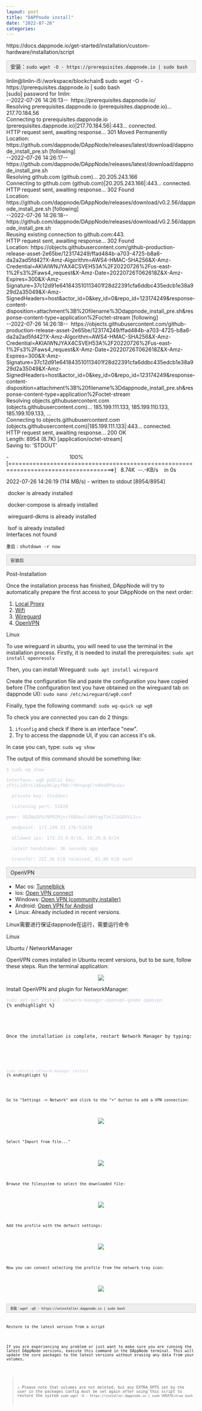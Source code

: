 ```yaml
---
layout: post
title: "DAPPnode install"
date: "2022-07-26"
categories: 
---
```

<p>https://docs.dappnode.io/get-started/installation/custom-hardware/installation/script</p>

<div style="background:#eeeeee;border:1px solid #cccccc;padding:5px 10px;">安装：<code>sudo wget -O - https://prerequisites.dappnode.io | sudo bash</code></div>

<p>linlin@linlin-i5:/workspace/blockchain$ sudo wget -O - https://prerequisites.dappnode.io | sudo bash<br />
[sudo] password for linlin:<br />
--2022-07-26 14:26:13--&nbsp; https://prerequisites.dappnode.io/<br />
Resolving prerequisites.dappnode.io (prerequisites.dappnode.io)... 217.70.184.56<br />
Connecting to prerequisites.dappnode.io (prerequisites.dappnode.io)|217.70.184.56|:443... connected.<br />
HTTP request sent, awaiting response... 301 Moved Permanently<br />
Location: https://github.com/dappnode/DAppNode/releases/latest/download/dappnode_install_pre.sh [following]<br />
--2022-07-26 14:26:17--&nbsp; https://github.com/dappnode/DAppNode/releases/latest/download/dappnode_install_pre.sh<br />
Resolving github.com (github.com)... 20.205.243.166<br />
Connecting to github.com (github.com)|20.205.243.166|:443... connected.<br />
HTTP request sent, awaiting response... 302 Found<br />
Location: https://github.com/dappnode/DAppNode/releases/download/v0.2.56/dappnode_install_pre.sh [following]<br />
--2022-07-26 14:26:18--&nbsp; https://github.com/dappnode/DAppNode/releases/download/v0.2.56/dappnode_install_pre.sh<br />
Reusing existing connection to github.com:443.<br />
HTTP request sent, awaiting response... 302 Found<br />
Location: https://objects.githubusercontent.com/github-production-release-asset-2e65be/123174249/ffad484b-a703-4725-b8a6-da2a2ad5fd42?X-Amz-Algorithm=AWS4-HMAC-SHA256&amp;X-Amz-Credential=AKIAIWNJYAX4CSVEH53A%2F20220726%2Fus-east-1%2Fs3%2Faws4_request&amp;X-Amz-Date=20220726T062618Z&amp;X-Amz-Expires=300&amp;X-Amz-Signature=37c12d91e641843510113401f28d22391cfa6ddbc435edcb1e38a929d2a35049&amp;X-Amz-SignedHeaders=host&amp;actor_id=0&amp;key_id=0&amp;repo_id=123174249&amp;response-content-disposition=attachment%3B%20filename%3Ddappnode_install_pre.sh&amp;response-content-type=application%2Foctet-stream [following]<br />
--2022-07-26 14:26:18--&nbsp; https://objects.githubusercontent.com/github-production-release-asset-2e65be/123174249/ffad484b-a703-4725-b8a6-da2a2ad5fd42?X-Amz-Algorithm=AWS4-HMAC-SHA256&amp;X-Amz-Credential=AKIAIWNJYAX4CSVEH53A%2F20220726%2Fus-east-1%2Fs3%2Faws4_request&amp;X-Amz-Date=20220726T062618Z&amp;X-Amz-Expires=300&amp;X-Amz-Signature=37c12d91e641843510113401f28d22391cfa6ddbc435edcb1e38a929d2a35049&amp;X-Amz-SignedHeaders=host&amp;actor_id=0&amp;key_id=0&amp;repo_id=123174249&amp;response-content-disposition=attachment%3B%20filename%3Ddappnode_install_pre.sh&amp;response-content-type=application%2Foctet-stream<br />
Resolving objects.githubusercontent.com (objects.githubusercontent.com)... 185.199.111.133, 185.199.110.133, 185.199.109.133, ...<br />
Connecting to objects.githubusercontent.com (objects.githubusercontent.com)|185.199.111.133|:443... connected.<br />
HTTP request sent, awaiting response... 200 OK<br />
Length: 8954 (8.7K) [application/octet-stream]<br />
Saving to: &lsquo;STDOUT&rsquo;</p>

<p>-&nbsp;&nbsp;&nbsp;&nbsp;&nbsp;&nbsp;&nbsp;&nbsp;&nbsp;&nbsp;&nbsp;&nbsp;&nbsp;&nbsp;&nbsp;&nbsp;&nbsp;&nbsp;&nbsp;&nbsp;&nbsp;&nbsp;&nbsp;&nbsp;&nbsp;&nbsp;&nbsp;&nbsp;&nbsp;&nbsp;&nbsp;&nbsp;&nbsp;&nbsp;&nbsp;&nbsp;&nbsp;&nbsp;&nbsp;&nbsp; 100%[====================================================================================&gt;]&nbsp;&nbsp; 8.74K&nbsp; --.-KB/s&nbsp;&nbsp;&nbsp; in 0s&nbsp;&nbsp;&nbsp;&nbsp; &nbsp;</p>

<p>2022-07-26 14:26:19 (114 MB/s) - written to stdout [8954/8954]</p>

<p>&nbsp;docker is already installed</p>

<p>&nbsp;docker-compose is already installed</p>

<p>&nbsp;wireguard-dkms is already installed</p>

<p>&nbsp;lsof is already installed<br />
Interfaces not found</p>

<p><code>重启：shutdown -r now</code></p>

<div style="background:#eeeeee;border:1px solid #cccccc;padding:5px 10px;"><code>安装后</code></div>

<p class="anchor anchorWithStickyNavbar_mojV" id="post-installation">Post-Installation</p>

<p>Once the installation process has finished, DAppNode will try to automatically prepare the first access to your DAppNode on the next order:</p>

<ol>
	<li><a href="https://docs.dappnode.io/user-guide/ui/access/local-proxy">Local Proxy</a></li>
	<li><a href="https://docs.dappnode.io/user-guide/ui/access/wifi">Wifi</a></li>
	<li><a href="https://docs.dappnode.io/user-guide/ui/access/vpn#wireguard">Wireguard</a></li>
	<li><a href="https://docs.dappnode.io/user-guide/ui/access/vpn#openvpn">OpenVPN</a></li>
</ol>

<p class="anchor anchorWithStickyNavbar_mojV" id="linux">Linux</p>

<p>To use wireguard in ubuntu, you will need to use the terminal in the installation process. Firstly, it is needed to install the prerequisites: <code>sudo apt install openresolv</code></p>

<p>Then, you can install Wireguard: <code>sudo apt install wireguard</code></p>

<p>Create the configuration file and paste the configuration you have copied before (The configuration text you have obtained on the wireguard tab on dappnode UI): <code>sudo nano /etc/wireguard/wg0.conf</code></p>

<p>Finally, type the following command: <code>sudo wg-quick up wg0</code></p>

<p>To check you are connected you can do 2 things:</p>

<ol>
	<li><code>ifconfig</code> and check if there is an interface &quot;new&quot;.</li>
	<li>Try to access the dappnode UI, if you can access it&#39;s ok.</li>
</ol>

<p>In case you can, type: <code>sudo wg show</code></p>

<p>The output of this command should be something like:</p>

<div class="codeBlockContainer_MPoW theme-code-block" style="--prism-color: #bfc7d5; --prism-background-color: #292d3e;">
<div class="codeBlockContent_B9tL">
<p class="prism-code language-text codeBlock__0OG thin-scrollbar" tabindex="0"><code class="codeBlockLines_gEuF"><span class="token-line" style="color: rgb(191, 199, 213);"><span class="token plain">$ sudo wg show</span></span><br />
<span class="token-line" style="color: rgb(191, 199, 213);"><span class="token plain">interface: wg0 public key: zFhjLJdXrLl86ayX6JpyfN0/rVH+qxgF/e8HxRP9cxk=</span></span><br />
<span class="token-line" style="color: rgb(191, 199, 213);"><span class="token plain">&nbsp; private key: (hidden)</span></span><br />
<span class="token-line" style="color: rgb(191, 199, 213);"><span class="token plain">&nbsp; listening port: 51820</span></span><br />
<span class="token-line" style="color: rgb(191, 199, 213);"><span class="token plain">peer: OQZWpDPUcNPRZMjncY6BUwsli6HtqgTUn2lAGdXVi2c=</span></span><br />
<span class="token-line" style="color: rgb(191, 199, 213);"><span class="token plain">&nbsp; endpoint: 173.249.33.176:51820</span></span><br />
<span class="token-line" style="color: rgb(191, 199, 213);"><span class="token plain">&nbsp; allowed ips: 172.33.0.0/16, 10.20.0.0/24</span></span><br />
<span class="token-line" style="color: rgb(191, 199, 213);"><span class="token plain">&nbsp; latest handshake: 36 seconds ago</span></span><br />
<span class="token-line" style="color: rgb(191, 199, 213);"><span class="token plain">&nbsp; transfer: 222.36 KiB received, 81.86 KiB sent</span></span></code></p>
</div>
</div>

<div style="background:#eeeeee;border:1px solid #cccccc;padding:5px 10px;">OpenVPN</div>

<ul>
	<li>Mac os: <a href="https://tunnelblick.net/" rel="noopener noreferrer" target="_blank">Tunnelblick</a></li>
	<li>Ios: <a href="https://itunes.apple.com/us/app/openvpn-connect/id590379981" rel="noopener noreferrer" target="_blank">Open VPN connect</a></li>
	<li>Windows: <a href="https://openvpn.net/community-downloads/" rel="noopener noreferrer" target="_blank">Open VPN (community installer)</a></li>
	<li>Android: <a href="https://play.google.com/store/apps/details?id=de.blinkt.openvpn" rel="noopener noreferrer" target="_blank">Open VPN for Android</a></li>
	<li>Linux: Already included in recent versions.</li>
</ul>

<p>Linux需要进行保证dappnode在运行，需要运行命令</p>

<p class="anchor anchorWithStickyNavbar_mojV" id="linux-1">Linux</p>

<p class="anchor anchorWithStickyNavbar_mojV" id="ubuntu--networkmanager">Ubuntu / NetworkManager</p>

<p>OpenVPN comes installed in Ubuntu recent versions, but to be sure, follow these steps. Run the terminal application:</p>

<p align="center"><img class="img_E7b_" loading="lazy" src="https://github.com/dappnode/DAppNode/raw/master/doc/openvpn/ubuntu1.png" /></p>

<p>Install OpenVPN and plugin for NetworkManager:</p>

<div class="codeBlockContainer_MPoW theme-code-block" style="--prism-color: #bfc7d5; --prism-background-color: #292d3e;">
<div class="codeBlockContent_B9tL">
<pre class="prism-code language-text codeBlock__0OG thin-scrollbar" tabindex="0">
<code class="codeBlockLines_gEuF"><span class="token-line" style="color: rgb(191, 199, 213);"><span class="token plain">sudo apt-get install network-manager-openvpn-gnome openvpn</span>
</span>{% endhighlight %}
</div>
</div>

<p>Once the installation is complete, restart Network Manager by typing:</p>

<div class="codeBlockContainer_MPoW theme-code-block" style="--prism-color: #bfc7d5; --prism-background-color: #292d3e;">
<div class="codeBlockContent_B9tL">
<pre class="prism-code language-text codeBlock__0OG thin-scrollbar" tabindex="0">
<code class="codeBlockLines_gEuF"><span class="token-line" style="color: rgb(191, 199, 213);"><span class="token plain">sudo service network-manager restart</span>
</span>{% endhighlight %}
</div>
</div>

<p>Go to &quot;Settings -&gt; Network&quot; and click to the &quot;+&quot; button to add a VPN connection:</p>

<p align="center"><img class="img_E7b_" loading="lazy" src="https://github.com/dappnode/DAppNode/raw/master/doc/openvpn/ubuntu2.png" /></p>

<p>Select &quot;Import from file...&quot;</p>

<p align="center"><img class="img_E7b_" loading="lazy" src="https://github.com/dappnode/DAppNode/raw/master/doc/openvpn/ubuntu4.png" /></p>

<p>Browse the filesystem to select the downloaded file:</p>

<p align="center"><img class="img_E7b_" loading="lazy" src="https://github.com/dappnode/DAppNode/raw/master/doc/openvpn/ubuntu3.png" /></p>

<p>Add the profile with the default settings:</p>

<p align="center"><img class="img_E7b_" loading="lazy" src="https://github.com/dappnode/DAppNode/raw/master/doc/openvpn/ubuntu5.png" /></p>

<p>Now you can connect selecting the profile from the network tray icon:</p>

<p align="center"><img class="img_E7b_" loading="lazy" src="https://github.com/dappnode/DAppNode/raw/master/doc/openvpn/ubuntu6.png" /></p>

<div style="background:#eeeeee;border:1px solid #cccccc;padding:5px 10px;"><code>卸载：wget -qO - https://uninstaller.dappnode.io | sudo bash</code></div>

<p class="anchor anchorWithStickyNavbar_mojV" id="restore-to-the-latest-version-from-a-script">Restore to the latest version from a script</p>

<p>If you are experiencing any problem or just want to make sure you are running the latest DAppNode versions, execute this command in the DAppNode terminal. This will update the core packages to the latest versions without erasing any data from your volumes.</p>

<blockquote>
<p>⚠️ Please note that volumes are not deleted, but any EXTRA_OPTS set by the user in the packages config must be set again after using this script to restore the system <code>sudo wget -O - https://installer.dappnode.io | sudo UPDATE=true bash</code></p>
</blockquote>

